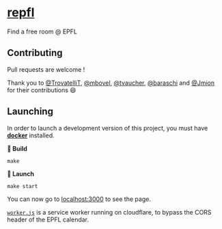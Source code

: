 # [repfl](https://repfl.ch/)
Find a free room @ EPFL

## Contributing

Pull requests are welcome !

Thank you to [@TrovatelliT](https://github.com/TrovatelliT), [@mbovel](https://github.com/mbovel), [@tvaucher](https://github.com/tvaucher), [@baraschi](https://github.com/baraschi) and [@Jmion](https://github.com/Jmion) for their contributions :smile:

## Launching

In order to launch a development version of this project, you must have **[docker](https://docker.com)** installed.

**:wrench: Build**

```
make
```

**:rocket: Launch**

```
make start
```

You can now go to [localhost:3000](http://localhost:3000) to see the page.

[`worker.js`](./worker.js) is a service worker running on cloudflare, to bypass the CORS header of the EPFL calendar.

